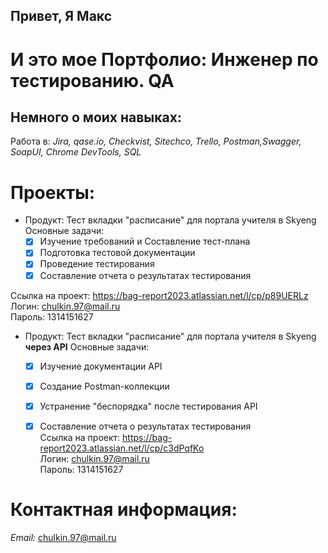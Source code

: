 ## Привет, Я Макс
# И это мое Портфолио: Инженер по тестированию. QA
## Немного о моих навыках:
Работа в: *Jira, qase.io, Checkvist, Sitechco, Trello, Postman,Swagger,*  
*SoapUI, Chrome DevTools, SQL*

# Проекты:
- Продукт: Тест вкладки "расписание" для портала учителя в Skyeng
  Основные задачи:
  - [x] Изучение требований и Составление тест-плана
  - [x] Подготовка тестовой документации
  - [x] Проведение тестирования
  - [x] Составление отчета о результатах тестирования  

Ссылка на проект: https://bag-report2023.atlassian.net/l/cp/p89UERLz  
Логин:  chulkin.97@mail.ru  
Пароль:  1314151627

- Продукт: Тест вкладки "расписание" для портала учителя в Skyeng **через API**
  Основные задачи:
  - [x] Изучение документации API
  - [x] Создание Postman-коллекции
  - [x] Устранение "беспорядка" после тестирования API
  - [x] Составление отчета о результатах тестирования  
Ссылка на проект: https://bag-report2023.atlassian.net/l/cp/c3dPqfKo  
Логин: chulkin.97@mail.ru  
Пароль: 1314151627




# Контактная информация:  
*Email:* chulkin.97@mail.ru
